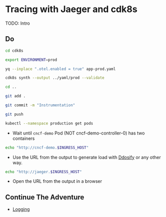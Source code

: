 # Tracing with Jaeger and cdk8s

TODO: Intro

## Do

```bash
cd cdk8s

export ENVIRONMENT=prod

yq --inplace ".otel.enabled = true" app-prod.yaml

cdk8s synth --output ../yaml/prod --validate 

cd ..

git add .

git commit -m "Instrumentation"

git push

kubectl --namespace production get pods
```

* Wait until `cncf-demo` Pod (NOT cncf-demo-controller-0) has two containers

```sh
echo "http://cncf-demo.$INGRESS_HOST"
```

* Use the URL from the output to generate load with [Ddosify](https://ddosify.com) or any other way.

```sh
echo "http://jaeger.$INGRESS_HOST"
```

* Open the URL from the output in a browser

## Continue The Adventure

* [Logging](../logging/README.md)
